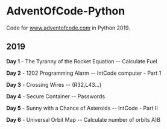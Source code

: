 # AdventOfCode-Python

Code for www.adventofcode.com in Python 2019.

## 2019

**Day 1** - The Tyranny of the Rocket Equation -- Calculate Fuel

**Day 2** - 1202 Programming Alarm -- IntCode computer - Part 1

**Day 3** - Crossing Wires -- (R32,L43...)

**Day 4** - Secure Container -- Passwords

**Day 5** - Sunny with a Chance of Asteroids -- IntCode - Part II

**Day 6** - Universal Orbit Map -- Calculate number of orbits A)B
